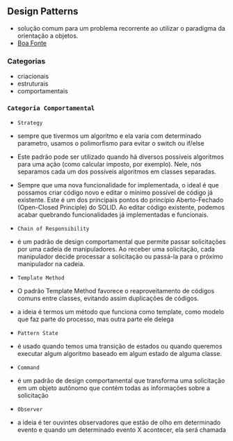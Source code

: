 ## Design Patterns
- solução comum para um problema recorrente ao utilizar o paradigma da orientação a objetos.
- [Boa Fonte](https://refactoring.guru/design-patterns/chain-of-responsibility)

### Categorias
- criacionais
- estruturais
- comportamentais

### `Categoria Comportamental`
- `Strategy`
- sempre que tivermos um algoritmo e ela varia com determinado parametro, usamos o polimorfismo para evitar o switch ou if/else
- Este padrão pode ser utilizado quando há diversos possíveis algoritmos para uma ação (como calcular imposto, por exemplo). Nele, nós separamos cada um dos possíveis algoritmos em classes separadas.
- Sempre que uma nova funcionalidade for implementada, o ideal é que possamos criar código novo e editar o mínimo possível de código já existente. Este é um dos principais pontos do princípio Aberto-Fechado (Open-Closed Principle) do SOLID. Ao editar código existente, podemos acabar quebrando funcionalidades já implementadas e funcionais.

- `Chain of Responsibility`
- é um padrão de design comportamental que permite passar solicitações por uma cadeia de manipuladores. Ao receber uma solicitação, cada manipulador decide processar a solicitação ou passá-la para o próximo manipulador na cadeia.

- `Template Method` 
- O padrão Template Method favorece o reaproveitamento de códigos comuns entre classes, evitando assim duplicações de códigos.
- a ideia é termos um método que funciona como template, como modelo que faz parte do processo, mas outra parte ele delega 

- `Pattern State`
- é usado quando temos uma transição de estados ou quando queremos executar algum algoritmo baseado em algum estado de alguma classe. 

- `Command`
- é um padrão de design comportamental que transforma uma solicitação em um objeto autônomo que contém todas as informações sobre a solicitação

- `Observer`
- a ideia é ter ouvintes observadores que estão de olho em determinado evento e quando um determinado evento X acontecer, ela será chamada 